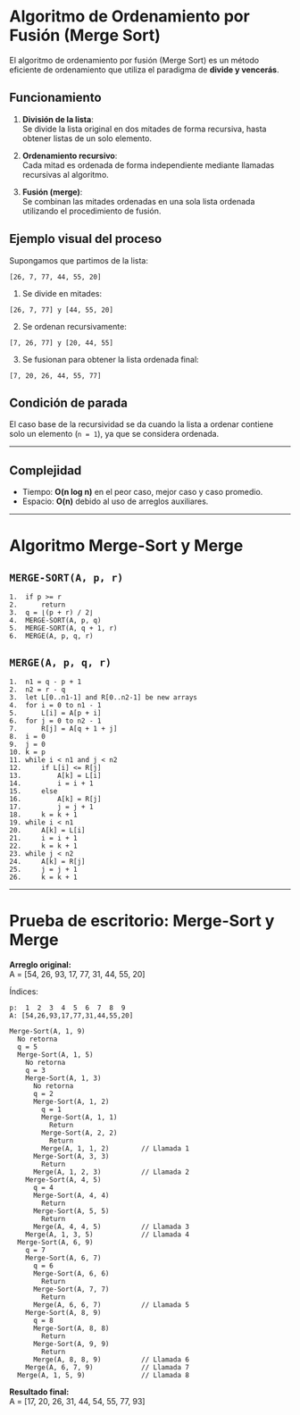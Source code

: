 
# Algoritmo de Ordenamiento por Fusión (Merge Sort)

El algoritmo de ordenamiento por fusión (Merge Sort) es un método eficiente de ordenamiento que utiliza el paradigma de **divide y vencerás**.

## Funcionamiento

1. **División de la lista**:  
   Se divide la lista original en dos mitades de forma recursiva, hasta obtener listas de un solo elemento.

2. **Ordenamiento recursivo**:  
   Cada mitad es ordenada de forma independiente mediante llamadas recursivas al algoritmo.

3. **Fusión (merge)**:  
   Se combinan las mitades ordenadas en una sola lista ordenada utilizando el procedimiento de fusión.

## Ejemplo visual del proceso

Supongamos que partimos de la lista:

```
[26, 7, 77, 44, 55, 20]
```

1. Se divide en mitades:

```
[26, 7, 77] y [44, 55, 20]
```

2. Se ordenan recursivamente:

```
[7, 26, 77] y [20, 44, 55]
```

3. Se fusionan para obtener la lista ordenada final:

```
[7, 20, 26, 44, 55, 77]
```

## Condición de parada

El caso base de la recursividad se da cuando la lista a ordenar contiene solo un elemento (`n = 1`), ya que se considera ordenada.

---

## Complejidad

- Tiempo: **O(n log n)** en el peor caso, mejor caso y caso promedio.
- Espacio: **O(n)** debido al uso de arreglos auxiliares.

---


# Algoritmo Merge-Sort y Merge

## `MERGE-SORT(A, p, r)`

```
1.  if p >= r
2.      return
3.  q = ⌊(p + r) / 2⌋
4.  MERGE-SORT(A, p, q)
5.  MERGE-SORT(A, q + 1, r)
6.  MERGE(A, p, q, r)
```

## `MERGE(A, p, q, r)`

```
1.  n1 = q - p + 1
2.  n2 = r - q
3.  let L[0..n1-1] and R[0..n2-1] be new arrays
4.  for i = 0 to n1 - 1
5.      L[i] = A[p + i]
6.  for j = 0 to n2 - 1
7.      R[j] = A[q + 1 + j]
8.  i = 0
9.  j = 0
10. k = p
11. while i < n1 and j < n2
12.     if L[i] <= R[j]
13.         A[k] = L[i]
14.         i = i + 1
15.     else
16.         A[k] = R[j]
17.         j = j + 1
18.     k = k + 1
19. while i < n1
20.     A[k] = L[i]
21.     i = i + 1
22.     k = k + 1
23. while j < n2
24.     A[k] = R[j]
25.     j = j + 1
26.     k = k + 1
```

---

# Prueba de escritorio: Merge-Sort y Merge

**Arreglo original:**  
A = [54, 26, 93, 17, 77, 31, 44, 55, 20]

Índices:
```
p:  1  2  3  4  5  6  7  8  9
A: [54,26,93,17,77,31,44,55,20]
```

```
Merge-Sort(A, 1, 9)
  No retorna
  q = 5
  Merge-Sort(A, 1, 5)
    No retorna
    q = 3
    Merge-Sort(A, 1, 3)
      No retorna
      q = 2
      Merge-Sort(A, 1, 2)
        q = 1
        Merge-Sort(A, 1, 1)
          Return
        Merge-Sort(A, 2, 2)
          Return
        Merge(A, 1, 1, 2)        // Llamada 1
      Merge-Sort(A, 3, 3)
        Return
      Merge(A, 1, 2, 3)          // Llamada 2
    Merge-Sort(A, 4, 5)
      q = 4
      Merge-Sort(A, 4, 4)
        Return
      Merge-Sort(A, 5, 5)
        Return
      Merge(A, 4, 4, 5)          // Llamada 3
    Merge(A, 1, 3, 5)            // Llamada 4
  Merge-Sort(A, 6, 9)
    q = 7
    Merge-Sort(A, 6, 7)
      q = 6
      Merge-Sort(A, 6, 6)
        Return
      Merge-Sort(A, 7, 7)
        Return
      Merge(A, 6, 6, 7)          // Llamada 5
    Merge-Sort(A, 8, 9)
      q = 8
      Merge-Sort(A, 8, 8)
        Return
      Merge-Sort(A, 9, 9)
        Return
      Merge(A, 8, 8, 9)          // Llamada 6
    Merge(A, 6, 7, 9)            // Llamada 7
  Merge(A, 1, 5, 9)              // Llamada 8
```

**Resultado final:**  
A = [17, 20, 26, 31, 44, 54, 55, 77, 93]
